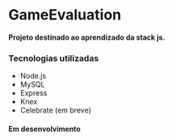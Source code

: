 # GameEvaluation

<strong> Projeto destinado ao aprendizado da stack js.</strong>

<h3> Tecnologias utilizadas</h3>
<ul>
<li> Node.js </li>
<li> MySQL </li>
<li> Express </li>
<li> Knex </li>
<li> Celebrate (em breve) </li>
</ul>

<h4>Em desenvolvimento</h4>
